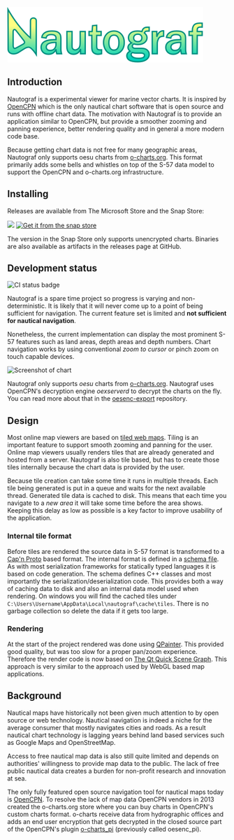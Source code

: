 ![Nautograf](qml/graphics/title.svg)

## Introduction

Nautograf is a experimental viewer for marine vector charts. It is inspired by [OpenCPN](https://www.opencpn.org) which is the only nautical chart software that is open source and runs with offline chart data. The motivation with Nautograf is to provide an application similar to OpenCPN, but provide a smoother zooming and panning experience, better rendering quality and in general a more modern code base.

Because getting chart data is not free for many geographic areas, Nautograf only supports oesu charts from [o-charts.org](https://www.o-charts.org). This format primarily adds some bells and whistles on top of the S-57 data model to support the OpenCPN and o-charts.org infrastructure.

## Installing

Releases are available from The Microsoft Store and the Snap Store:

[<img src="https://get.microsoft.com/images/en-us%20dark.svg" width="165"/>](https://apps.microsoft.com/detail/Nautograf/9NP97HF6LW08)
[![Get it from the snap store](https://snapcraft.io/static/images/badges/en/snap-store-black.svg)](https://snapcraft.io/nautograf)

The version in the Snap Store only supports unencrypted charts. Binaries are also available as artifacts in the releases page at GitHub.

## Development status

![CI status badge](https://github.com/hornang/nautograf/actions/workflows/ci.yml/badge.svg)

Nautograf is a spare time project so progress is varying and non-deterministic. It is likely that it will never come up to a point of being sufficient for navigation. The current feature set is limited and **not sufficient for nautical navigation**. 

Nonetheless, the current implementation can display the most prominent S-57 features such as land areas, depth areas and depth numbers. Chart navigation works by using conventional _zoom to cursor_ or pinch zoom on touch capable devices.

![Screenshot of chart](https://store-images.s-microsoft.com/image/apps.39713.13722934716828675.f9abff29-8e4b-4550-8d49-482c93232558.849720b8-bbce-4b30-82d9-4b9f5afa86e4)

Nautograf only supports _oesu_ charts from [o-charts.org](https://www.o-charts.org). Nautograf uses OpenCPN's decryption engine _oexserverd_ to decrypt the charts on the fly. You can read more about that in the [oesenc-export](https://github.com/hornang/oesenc-export) repository.

## Design

Most online map viewers are based on [tiled web maps](https://en.wikipedia.org/wiki/Tiled_web_map). Tiling is an important feature to support smooth zooming and panning for the user. Online map viewers usually renders tiles that are already generated and hosted from a server. Nautograf is also tile based, but has to create those tiles internally because the chart data is provided by the user.

Because tile creation can take some time it runs in multiple threads. Each tile being generated is put in a queue and waits for the next available thread. Generated tile data is cached to disk. This means that each time you navigate to a *new area* it will take some time before the area shows. Keeping this delay as low as possible is a key factor to improve usability of the application.

### Internal tile format

Before tiles are rendered the source data in S-57 format is transformed to a [Cap'n Proto](https://capnproto.org/) based format. The internal format is defined in a [schema file](src/tilefactory/chartdata.capnp). As with most serialization frameworks for statically typed languages it is based on code generation. The schema defines C++ classes and most importantly the serialization/deserialization code. This provides both a way of caching data to disk and also an internal data model used when rendering. On windows you will find the cached tiles under `C:\Users\Username\AppData\Local\nautograf\cache\tiles`. There is no garbage collection so delete the data if it gets too large.

### Rendering

At the start of the project rendered was done using [QPainter](https://doc.qt.io/qt-6/qpainter.html). This provided good quality, but was too slow for a proper pan/zoom experience. Therefore the render code is now based on [The Qt Quick Scene Graph](https://doc.qt.io/qt-6/qtquick-visualcanvas-scenegraph.html). This approach is very similar to the approach used by WebGL based map applications.

## Background

Nautical maps have historically not been given much attention to by open source or web technology. Nautical navigation is indeed a niche for the average consumer that mostly navigates cities and roads. As a result nautical chart technology is lagging years behind land based services such as Google Maps and OpenStreetMap.

Access to free nautical map data is also still quite limited and depends on authorities' willingness to provide map data to the public. The lack of free public nautical data creates a burden for non-profit research and innovation at sea.

The only fully featured open source navigation tool for nautical maps today is [OpenCPN](https://www.opencpn.org). To resolve the lack of map data OpenCPN vendors in 2013 created the o-charts.org store where you can buy charts in OpenCPN's custom charts format. o-charts receive data from hydrographic offices and adds an end user encryption that gets decrypted in the closed source part of the OpenCPN's plugin [o-charts_pi](https://github.com/bdbcat/o-charts_pi) (previously called oesenc_pi).
